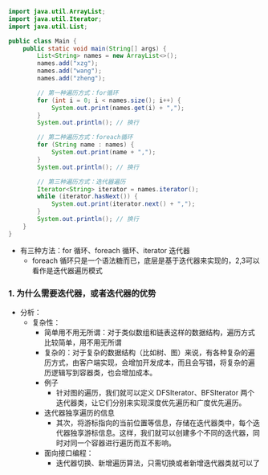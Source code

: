 ```java
import java.util.ArrayList;
import java.util.Iterator;
import java.util.List;

public class Main {
    public static void main(String[] args) {
        List<String> names = new ArrayList<>();
        names.add("xzg");
        names.add("wang");
        names.add("zheng");

        // 第一种遍历方式：for循环
        for (int i = 0; i < names.size(); i++) {
            System.out.print(names.get(i) + ",");
        }
        System.out.println(); // 换行

        // 第二种遍历方式：foreach循环
        for (String name : names) {
            System.out.print(name + ",");
        }
        System.out.println(); // 换行

        // 第三种遍历方式：迭代器遍历
        Iterator<String> iterator = names.iterator();
        while (iterator.hasNext()) {
            System.out.print(iterator.next() + ",");
        }
        System.out.println(); // 换行
    }
}

```
- 有三种方法：for 循环、foreach 循环、iterator 迭代器
	- foreach 循环只是一个语法糖而已，底层是基于迭代器来实现的，2,3可以看作是迭代器遍历模式
### 1. 为什么需要迭代器，或者迭代器的优势
- 分析：
	- 复杂性：
		- 简单用不用无所谓：对于类似数组和链表这样的数据结构，遍历方式比较简单，用不用无所谓
		- 复杂的：对于复杂的数据结构（比如树、图）来说，有各种复杂的遍历方式，由客户端实现，会增加开发成本，而且会写错，将复杂的遍历逻辑写到容器类，也会增加成本。
		- 例子
			- 针对图的遍历，我们就可以定义 DFSIterator、BFSIterator 两个迭代器类，让它们分别来实现深度优先遍历和广度优先遍历。
		- 迭代器独享遍历的信息
			- 其次，将游标指向的当前位置等信息，存储在迭代器类中，每个迭代器独享游标信息。这样，我们就可以创建多个不同的迭代器，同时对同一个容器进行遍历而互不影响。
		- 面向接口编程：
			- 迭代器切换、新增遍历算法，只需切换或者新增迭代器类就可以了